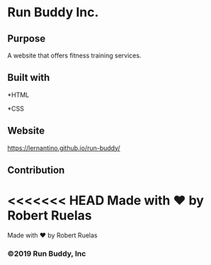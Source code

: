 # Run Buddy Inc.

## Purpose
A website that offers fitness training services.


## Built with
*HTML

*CSS


## Website
https://lernantino.github.io/run-buddy/


## Contribution
<<<<<<< HEAD
Made with ❤️ by Robert Ruelas
=======
Made with ❤️ by Robert Ruelas


### ©2019 Run Buddy, Inc

